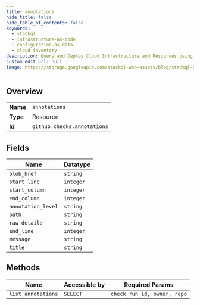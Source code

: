 ```yaml
---
title: annotations
hide_title: false
hide_table_of_contents: false
keywords:
  - stackql
  - infrastructure-as-code
  - configuration-as-data
  - cloud inventory
description: Query and Deploy Cloud Infrastructure and Resources using SQL
custom_edit_url: null
image: https://storage.googleapis.com/stackql-web-assets/blog/stackql-blog-post-featured-image.png
---
```

  
    

## Overview
<table><tbody>
<tr><td><b>Name</b></td><td><code>annotations</code></td></tr>
<tr><td><b>Type</b></td><td>Resource</td></tr>
<tr><td><b>Id</b></td><td><code>github.checks.annotations</code></td></tr>
</tbody></table>

## Fields
| Name | Datatype |
| ---- | -------- |
| `blob_href` | `string` |
| `start_line` | `integer` |
| `start_column` | `integer` |
| `end_column` | `integer` |
| `annotation_level` | `string` |
| `path` | `string` |
| `raw_details` | `string` |
| `end_line` | `integer` |
| `message` | `string` |
| `title` | `string` |
## Methods
| Name | Accessible by | Required Params |
| ---- | ------------- | --------------- |
| `list_annotations` | `SELECT` | `check_run_id, owner, repo` |
